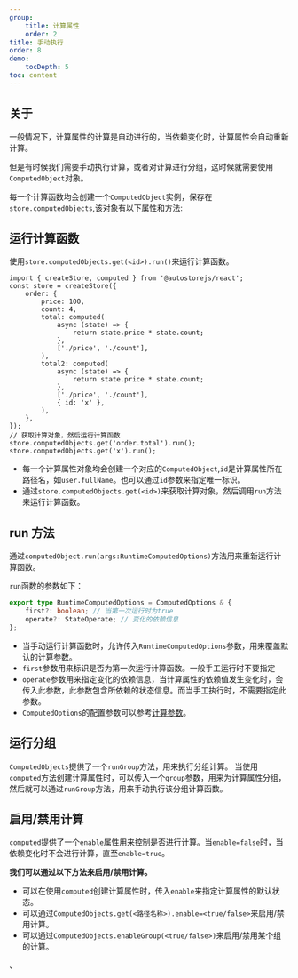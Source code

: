 ```yaml
---
group:
    title: 计算属性
    order: 2
title: 手动执行
order: 8
demo:
    tocDepth: 5
toc: content
---
```


## 关于

一般情况下，计算属性的计算是自动进行的，当依赖变化时，计算属性会自动重新计算。

但是有时候我们需要手动执行计算，或者对计算进行分组，这时候就需要使用`ComputedObject`对象。

每一个计算函数均会创建一个`ComputedObject`实例，保存在`store.computedObjects`,该对象有以下属性和方法:

## 运行计算函数

使用`store.computedObjects.get(<id>).run()`来运行计算函数。

```tsx {15,16}
import { createStore, computed } from '@autostorejs/react';
const store = createStore({
    order: {
        price: 100,
        count: 4,
        total: computed(
            async (state) => {
                return state.price * state.count;
            },
            ['./price', './count'],
        ),
        total2: computed(
            async (state) => {
                return state.price * state.count;
            },
            ['./price', './count'],
            { id: 'x' },
        ),
    },
});
// 获取计算对象，然后运行计算函数
store.computedObjects.get('order.total').run();
store.computedObjects.get('x').run();
```

-   每一个计算属性对象均会创建一个对应的`ComputedObject`,`id`是计算属性所在路径名，如`user.fullName`。也可以通过`id`参数来指定唯一标识。
-   通过`store.computedObjects.get(<id>)`来获取计算对象，然后调用`run`方法来运行计算函数。

## run 方法

通过`computedObject.run(args:RuntimeComputedOptions)`方法用来重新运行计算函数。

`run`函数的参数如下：

```ts
export type RuntimeComputedOptions = ComputedOptions & {
    first?: boolean; // 当第一次运行时为true
    operate?: StateOperate; // 变化的依赖信息
};
```

-   当手动运行计算函数时，允许传入`RuntimeComputedOptions`参数，用来覆盖默认的计算参数。
-   `first`参数用来标识是否为第一次运行计算函数。一般手工运行时不要指定
-   `operate`参数用来指定变化的依赖信息，当计算属性的依赖值发生变化时，会传入此参数，此参数包含所依赖的状态信息。而当手工执行时，不需要指定此参数。
-   `ComputedOptions`的配置参数可以参考[计算参数](./options)。

## 运行分组

`ComputedObjects`提供了一个`runGroup`方法，用来执行分组计算。
当使用`computed`方法创建计算属性时，可以传入一个`group`参数，用来为计算属性分组，然后就可以通过`runGroup`方法，用来手动执行该分组计算函数。

<demo react="computed/runGroup"/>

## 启用/禁用计算

`computed`提供了一个`enable`属性用来控制是否进行计算。当`enable=false`时，当依赖变化时不会进行计算，直至`enable=true`。

**我们可以通过以下方法来启用/禁用计算。**

-   可以在使用`computed`创建计算属性时，传入`enable`来指定计算属性的默认状态。
-   可以通过`ComputedObjects.get(<路径名称>).enable=<true/false>`来启用/禁用计算。
-   可以通过`ComputedObjects.enableGroup(<true/false>)`来启用/禁用某个组的计算。

<demo react="computed/enableAndDisableRun.tsx"/> 、
